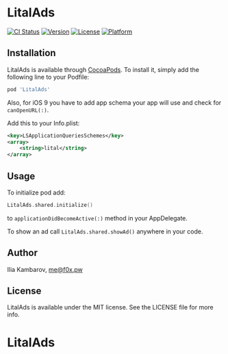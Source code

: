 # LitalAds

[![CI Status](https://img.shields.io/travis/precisef0x/LitalAds.svg?style=flat)](https://travis-ci.org/precisef0x/LitalAds)
[![Version](https://img.shields.io/cocoapods/v/LitalAds.svg?style=flat)](https://cocoapods.org/pods/LitalAds)
[![License](https://img.shields.io/cocoapods/l/LitalAds.svg?style=flat)](https://cocoapods.org/pods/LitalAds)
[![Platform](https://img.shields.io/cocoapods/p/LitalAds.svg?style=flat)](https://cocoapods.org/pods/LitalAds)

## Installation

LitalAds is available through [CocoaPods](https://cocoapods.org). To install
it, simply add the following line to your Podfile:

```ruby
pod 'LitalAds'
```

Also, for iOS 9 you have to add app schema your app will use and check for `canOpenURL(:)`.

Add this to your Info.plist:

```xml
<key>LSApplicationQueriesSchemes</key>
<array>
    <string>lital</string>
</array>
```

## Usage

To initialize pod add:

```swift
LitalAds.shared.initialize()
```

to `applicationDidBecomeActive(:)` method in your AppDelegate.
  
To show an ad call  `LitalAds.shared.showAd()` anywhere in your code.

## Author

Ilia Kambarov, me@f0x.pw

## License

LitalAds is available under the MIT license. See the LICENSE file for more info.
# LitalAds
